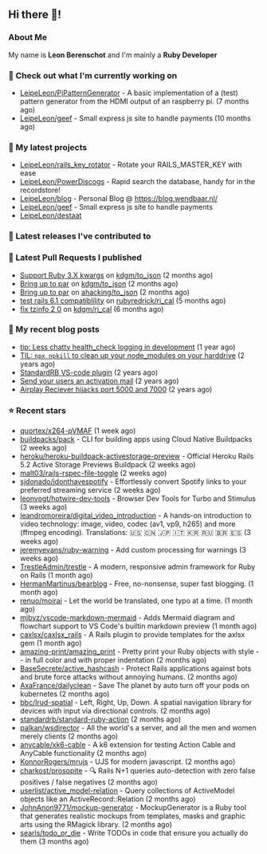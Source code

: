 ## Hi there 👋!

### About Me

My name is **Leon Berenschot** and I'm mainly a **Ruby Developer**
<br>

### 👷 Check out what I'm currently working on

- [LeipeLeon/PiPatternGenerator](https://github.com/LeipeLeon/PiPatternGenerator) - A basic implementation of a (test) pattern generator from the HDMI output of an raspberry pi. (7 months ago)
- [LeipeLeon/geef](https://github.com/LeipeLeon/geef) - Small express js site to handle payments (10 months ago)

### 🌱 My latest projects

- [LeipeLeon/rails_key_rotator](https://github.com/LeipeLeon/rails_key_rotator) - Rotate your RAILS_MASTER_KEY with ease
- [LeipeLeon/PowerDiscogs](https://github.com/LeipeLeon/PowerDiscogs) - Rapid search the database, handy for in the recordstore!
- [LeipeLeon/blog](https://github.com/LeipeLeon/blog) - Personal Blog @ https://blog.wendbaar.nl/
- [LeipeLeon/geef](https://github.com/LeipeLeon/geef) - Small express js site to handle payments
- [LeipeLeon/destaat](https://github.com/LeipeLeon/destaat)

### 🔭 Latest releases I've contributed to


### 🔨 Latest Pull Requests I published

- [Support Ruby 3.X kwargs](https://github.com/kdgm/to_json/pull/3) on [kdgm/to_json](https://github.com/kdgm/to_json) (2 months ago)
- [Bring up to par](https://github.com/kdgm/to_json/pull/2) on [kdgm/to_json](https://github.com/kdgm/to_json) (2 months ago)
- [Bring up to par](https://github.com/ahacking/to_json/pull/8) on [ahacking/to_json](https://github.com/ahacking/to_json) (2 months ago)
- [test rails 6.1 compatiblility](https://github.com/rubyredrick/ri_cal/pull/24) on [rubyredrick/ri_cal](https://github.com/rubyredrick/ri_cal) (5 months ago)
- [fix tzinfo 2 0](https://github.com/kdgm/ri_cal/pull/4) on [kdgm/ri_cal](https://github.com/kdgm/ri_cal) (6 months ago)

### 📜 My recent blog posts

- [tip: Less chatty health_check logging in development](https://www.wendbaar.nl/posts/2023/07/tip_less_chatty_health_check_logging_in_development) (1 year ago)
- [TIL: `npx npkill` to clean up your node_modules on your harddrive](https://www.wendbaar.nl/posts/2023/03/til_npx_npkill_to_clean_up_your_node_modules_on_your_harddrive) (2 years ago)
- [StandardRB VS-code plugin](https://www.wendbaar.nl/posts/2023/02/standardrb_vscode_plugin) (2 years ago)
- [Send your users an activation mail](https://www.wendbaar.nl/posts/2023/02/send_your_users_an_activation_mail) (2 years ago)
- [Airplay Reciever hijacks port 5000 and 7000](https://www.wendbaar.nl/posts/2023/02/airplay_reciever_hijacks_port_5000_and_7000) (2 years ago)

### ⭐ Recent stars

- [quortex/x264-pVMAF](https://github.com/quortex/x264-pVMAF) (1 week ago)
- [buildpacks/pack](https://github.com/buildpacks/pack) - CLI for building apps using Cloud Native Buildpacks (2 weeks ago)
- [heroku/heroku-buildpack-activestorage-preview](https://github.com/heroku/heroku-buildpack-activestorage-preview) - Official Heroku Rails 5.2 Active Storage Previews Buildpack (2 weeks ago)
- [malt03/rails-rspec-file-toggle](https://github.com/malt03/rails-rspec-file-toggle) (2 weeks ago)
- [sjdonado/idonthavespotify](https://github.com/sjdonado/idonthavespotify) - Effortlessly convert Spotify links to your preferred streaming service (2 weeks ago)
- [leonvogt/hotwire-dev-tools](https://github.com/leonvogt/hotwire-dev-tools) - Browser Dev Tools for Turbo and Stimulus (3 weeks ago)
- [leandromoreira/digital_video_introduction](https://github.com/leandromoreira/digital_video_introduction) - A hands-on introduction to video technology: image, video, codec (av1, vp9, h265) and more (ffmpeg encoding). Translations: 🇺🇸 🇨🇳 🇯🇵 🇮🇹 🇰🇷 🇷🇺 🇧🇷 🇪🇸 (3 weeks ago)
- [jeremyevans/ruby-warning](https://github.com/jeremyevans/ruby-warning) - Add custom processing for warnings (3 weeks ago)
- [TrestleAdmin/trestle](https://github.com/TrestleAdmin/trestle) - A modern, responsive admin framework for Ruby on Rails (1 month ago)
- [HermanMartinus/bearblog](https://github.com/HermanMartinus/bearblog) - Free, no-nonsense, super fast blogging. (1 month ago)
- [renuo/moirai](https://github.com/renuo/moirai) - Let the world be translated, one typo at a time. (1 month ago)
- [mjbvz/vscode-markdown-mermaid](https://github.com/mjbvz/vscode-markdown-mermaid) - Adds Mermaid diagram and flowchart support to VS Code&#39;s builtin markdown preview (1 month ago)
- [caxlsx/caxlsx_rails](https://github.com/caxlsx/caxlsx_rails) - A Rails plugin to provide templates for the axlsx gem (1 month ago)
- [amazing-print/amazing_print](https://github.com/amazing-print/amazing_print) - Pretty print your Ruby objects with style -- in full color and with proper indentation (2 months ago)
- [BaseSecrete/active_hashcash](https://github.com/BaseSecrete/active_hashcash) - Protect Rails applications against bots and brute force attacks without annoying humans. (2 months ago)
- [AxaFrance/dailyclean](https://github.com/AxaFrance/dailyclean) - Save The planet by auto turn off your pods on kubernetes (2 months ago)
- [bbc/lrud-spatial](https://github.com/bbc/lrud-spatial) - Left, Right, Up, Down. A spatial navigation library for devices with input via directional controls. (2 months ago)
- [standardrb/standard-ruby-action](https://github.com/standardrb/standard-ruby-action) (2 months ago)
- [palkan/wsdirector](https://github.com/palkan/wsdirector) - All the world&#39;s a server, and all the men and women merely clients (2 months ago)
- [anycable/xk6-cable](https://github.com/anycable/xk6-cable) - A k6 extension for testing Action Cable and AnyCable functionality (2 months ago)
- [KonnorRogers/mrujs](https://github.com/KonnorRogers/mrujs) - UJS for modern javascript. (2 months ago)
- [charkost/prosopite](https://github.com/charkost/prosopite) - :mag: Rails N&#43;1 queries auto-detection with zero false positives / false negatives (2 months ago)
- [userlist/active_model-relation](https://github.com/userlist/active_model-relation) - Query collections of ActiveModel objects like an ActiveRecord::Relation (2 months ago)
- [JohnAnon9771/mockup-generator](https://github.com/JohnAnon9771/mockup-generator) - MockupGenerator is a Ruby tool that generates realistic mockups from templates, masks and graphic arts using the RMagick library. (2 months ago)
- [searls/todo_or_die](https://github.com/searls/todo_or_die) - Write TODOs in code that ensure you actually do them (3 months ago)
